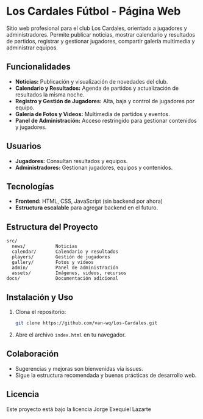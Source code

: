 # Los Cardales Fútbol - Página Web

Sitio web profesional para el club Los Cardales, orientado a jugadores y administradores. Permite publicar noticias, mostrar calendario y resultados de partidos, registrar y gestionar jugadores, compartir galería multimedia y administrar equipos.

## Funcionalidades
- **Noticias:** Publicación y visualización de novedades del club.
- **Calendario y Resultados:** Agenda de partidos y actualización de resultados la misma noche.
- **Registro y Gestión de Jugadores:** Alta, baja y control de jugadores por equipo.
- **Galería de Fotos y Videos:** Multimedia de partidos y eventos.
- **Panel de Administración:** Acceso restringido para gestionar contenidos y jugadores.

## Usuarios
- **Jugadores:** Consultan resultados y equipos.
- **Administradores:** Gestionan jugadores, equipos y contenidos.

## Tecnologías
- **Frontend:** HTML, CSS, JavaScript (sin backend por ahora)
- **Estructura escalable** para agregar backend en el futuro.

## Estructura del Proyecto
```
src/
  news/           Noticias
  calendar/       Calendario y resultados
  players/        Gestión de jugadores
  gallery/        Fotos y videos
  admin/          Panel de administración
  assets/         Imágenes, videos, recursos
docs/             Documentación adicional
```

## Instalación y Uso
1. Clona el repositorio:
   ```bash
   git clone https://github.com/van-wq/Los-Cardales.git
   ```
2. Abre el archivo `index.html` en tu navegador.

## Colaboración
- Sugerencias y mejoras son bienvenidas vía issues.
- Sigue la estructura recomendada y buenas prácticas de desarrollo web.

## Licencia
Este proyecto está bajo la licencia  Jorge Exequiel Lazarte
